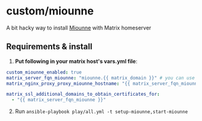 # custom/miounne

A bit hacky way to install [Miounne](https://gitlab.com/etke.cc/miounne) with Matrix homeserver

## Requirements & install

1. **Put following in your matrix host's vars.yml file**:

```yml
custom_miounne_enabled: true
matrix_server_fqn_miounne: "miounne.{{ matrix_domain }}" # you can use anything you want here, it's just default value
matrix_nginx_proxy_proxy_miounne_hostname: "{{ matrix_server_fqn_miounne }}" # yep, duplicate, but it's required

matrix_ssl_additional_domains_to_obtain_certificates_for:
  - "{{ matrix_server_fqn_miounne }}"
```

2. Run `ansible-playbook play/all.yml -t setup-miounne,start-miounne`
